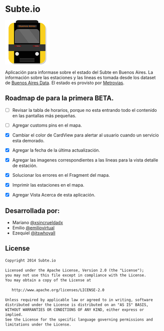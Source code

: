 # Subte.io

![Subte.io App Icon](/app/src/main/res/drawable-xxxhdpi/ic_launcher.png)

Aplicación para informase sobre el estado del Subte en Buenos Aires.
La información sobre las estaciones y las lineas es tomada desde los dataset de [Buenos Aires Data](http://data.buenosaires.gob.ar/dataset#groups_cats=.movilidad-transporte.).
El estado es provisto por [Metrovias](http://www.metrovias.com.ar).


## Roadmap de para la primera BETA.
- [ ] Revisar la tabla de horarios, porque no esta entrando todo el contenido en las pantallas más pequeñas.
- [ ] Agregar customs pins en el mapa.
- [x] Cambiar el color de CardView para alertar al usuario cuando un servicio esta demorado.
- [x] Agregar la fecha de la última actualización.
- [x] Agregar las imagenes correspondientes a las lineas para la vista detalle de estación.
- [x] Solucionar los errores en el Fragment del mapa.
- [x] Imprimir las estaciones en el mapa.
- [x] Agregar Vista Acerca de esta aplicación.


## Desarrollada por:

- Mariano  [@xsincrueldadx](https://twitter.com/xsincrueldadx)
- Emilio   [@emiliovirtual](https://twitter.com/emiliovirtual)
- Ezequiel [@itswhoyall](https://twitter.com/itswhoyall)


## License

    Copyright 2014 Subte.io

    Licensed under the Apache License, Version 2.0 (the "License");
    you may not use this file except in compliance with the License.
    You may obtain a copy of the License at

       http://www.apache.org/licenses/LICENSE-2.0

    Unless required by applicable law or agreed to in writing, software
    distributed under the License is distributed on an "AS IS" BASIS,
    WITHOUT WARRANTIES OR CONDITIONS OF ANY KIND, either express or implied.
    See the License for the specific language governing permissions and
    limitations under the License.
